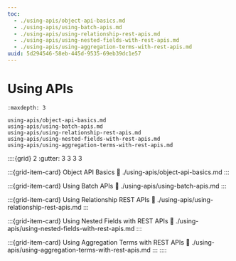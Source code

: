 ```yaml
---
toc:
  - ./using-apis/object-api-basics.md
  - ./using-apis/using-batch-apis.md
  - ./using-apis/using-relationship-rest-apis.md
  - ./using-apis/using-nested-fields-with-rest-apis.md
  - ./using-apis/using-aggregation-terms-with-rest-apis.md
uuid: 5d294546-58eb-445d-9535-69eb39dc1e57
---
```

# Using APIs

```{toctree}
:maxdepth: 3

using-apis/object-api-basics.md
using-apis/using-batch-apis.md
using-apis/using-relationship-rest-apis.md
using-apis/using-nested-fields-with-rest-apis.md
using-apis/using-aggregation-terms-with-rest-apis.md
```

::::{grid} 2
:gutter: 3 3 3 3

:::{grid-item-card} Object API Basics
:link: ./using-apis/object-api-basics.md
:::

:::{grid-item-card} Using Batch APIs
:link: ./using-apis/using-batch-apis.md
:::

:::{grid-item-card} Using Relationship REST APIs
:link: ./using-apis/using-relationship-rest-apis.md
:::

:::{grid-item-card} Using Nested Fields with REST APIs
:link: ./using-apis/using-nested-fields-with-rest-apis.md
:::

:::{grid-item-card} Using Aggregation Terms with REST APIs
:link: ./using-apis/using-aggregation-terms-with-rest-apis.md
:::
::::
